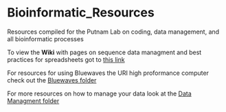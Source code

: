 # Bioinformatic_Resources
Resources compiled for the Putnam Lab on coding, data management, and all bioinformatic processes


To view the **Wiki** with pages on sequence data managment and best practices for spreadsheets got to [this link](https://github.com/Putnam-Lab/Bioinformatic_and_Data_Resources/wiki)

For resources for using Bluewaves the URI high proformance computer check out the [Bluewaves folder](https://github.com/Putnam-Lab/Bioinformatic_and_Data_Resources/tree/master/Bluewaves)

For more resources on how to manage your data look at the [Data Managment folder](https://github.com/Putnam-Lab/Bioinformatic_and_Data_Resources/tree/master/Data_Mangament)
